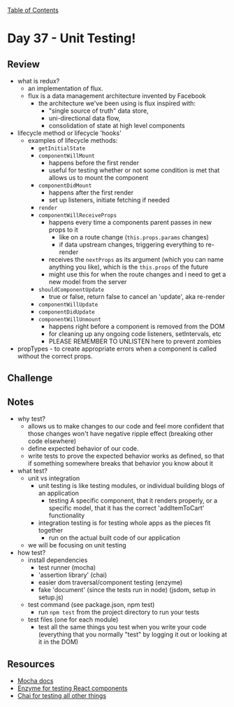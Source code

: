 [Table of Contents](/README.md)

# Day 37 - Unit Testing!

## Review
- what is redux?
  - an implementation of flux.
  - flux is a data management architecture invented by Facebook
    - the architecture we've been using is flux inspired with:
      - "single source of truth" data store,
      - uni-directional data flow,
      - consolidation of state at high level components
- lifecycle method or lifecycle 'hooks'
  - examples of lifecycle methods:
    - `getInitialState`
    - `componentWillMount`
      - happens before the first render
      - useful for testing whether or not some condition is met that allows us to mount the component
    - `componentDidMount`
      - happens after the first render
      - set up listeners, initiate fetching if needed
    - `render`
    - `componentWillReceiveProps`
      - happens every time a components parent passes in new props to it
        - like on a route change (`this.props.params` changes)
        - if data upstream changes, triggering everything to re-render
      - receives the `nextProps` as its argument (which you can name anything you like), which is the `this.props` of the future
      - might use this for when the route changes and i need to get a new model from the server
    - `shouldComponentUpdate`
      - true or false, return false to cancel an 'update', aka re-render
    - `componentWillUpdate`
    - `componentDidUpdate`
    - `componentWillUnmount`
      - happens right before a component is removed from the DOM
      - for cleaning up any ongoing code listeners, setIntervals, etc
      - PLEASE REMEMBER TO UNLISTEN here to prevent zombies
- propTypes - to create appropriate errors when a component is called without the correct props.

## Challenge

## Notes
- why test?
  - allows us to make changes to our code and feel more confident that those changes won't have negative ripple effect (breaking other code elsewhere)
  - define expected behavior of our code.
  - write tests to prove the expected behavior works as defined, so that if something somewhere breaks that behavior you know about it
- what test?
  - unit vs integration
    - unit testing is like testing modules, or individual building blogs of an application
      - testing A specific component, that it renders properly, or a specific model, that it has the correct 'addItemToCart' functionality
    - integration testing is for testing whole apps as the pieces fit together
      - run on the actual built code of our application
  - we will be focusing on unit testing
- how test?
  - install dependencies
    - test runner (mocha)
    - 'assertion library' (chai)
    - easier dom traversal/component testing (enzyme)
    - fake 'document' (since the tests run in node) (jsdom, setup in setup.js)
  - test command (see package.json, npm test)
    - run `npm test` from the project directory to run your tests
  - test files (one for each module)
    - test all the same things you test when you write your code (everything that you normally "test" by logging it out or looking at it in the DOM)

## Resources
- [Mocha docs](https://mochajs.org/#interfaces)
- [Enzyme for testing React components](http://airbnb.io/enzyme/docs/api/shallow.html)
- [Chai for testing all other things](http://chaijs.com/api/bdd/)
